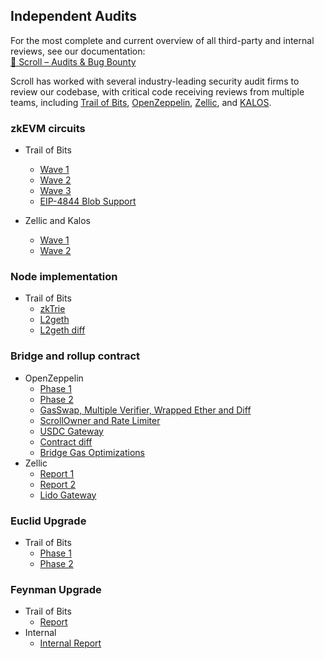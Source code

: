 ## Independent Audits
For the most complete and current overview of all third-party and internal reviews, see our documentation:  
<a href="https://docs.scroll.io/en/technology/security/audits-and-bug-bounty/" target="_blank" rel="noopener noreferrer">🔗 Scroll – Audits & Bug Bounty</a>

Scroll has worked with several industry-leading security audit firms to review our codebase, with critical code receiving reviews from multiple teams, including [Trail of Bits](https://www.trailofbits.com/), [OpenZeppelin](https://www.openzeppelin.com/), [Zellic](https://www.zellic.io/), and [KALOS](https://www.kalos.xyz/).

### zkEVM circuits
- Trail of Bits
  - [Wave 1](./zkEVM%20circuits/2023-04-scroll-zkEVM-wave1-securityreview%20(1).pdf)
  - [Wave 2](./zkEVM%20circuits/2023-08-scroll-zkEVM-wave2-securityreview.pdf)
  - [Wave 3](./zkEVM%20circuits/2023-09-scroll-zkEVM-wave3-securityreview.pdf)
  - [EIP-4844 Blob Support](./zkEVM%20circuits/2024-04-scroll-4844-blob-securityreview.pdf)

- Zellic and Kalos
  - [Wave 1](./zkEVM%20circuits/Scroll%20zkEVM%20-%20Part%201%20-%20Audit%20Report.pdf)
  - [Wave 2](./zkEVM%20circuits/Scroll%20zkEVM%20-%20Part%202%20-%20Audit%20Report.pdf)

### Node implementation
- Trail of Bits
  - [zkTrie](./Node%20implementation/2023-07-scroll-zktrie-securityreview.pdf)
  - [L2geth](./Node%20implementation/2023-08-scrollL2geth-initial-securityreview.pdf)
  - [L2geth diff](./Node%20implementation/2023-08-scrollL2geth-securityreview.pdf)

### Bridge and rollup contract
- OpenZeppelin
  - [Phase 1](./Bridge%20and%20rollup%20contract/202307%20Scroll%20Layer%201%20Audit%20Report.pdf)
  - [Phase 2](./Bridge%20and%20rollup%20contract/202307%20Scroll%20Layer%202%20Audit%20Report.pdf)
  - [GasSwap, Multiple Verifier, Wrapped Ether and Diff](./Bridge%20and%20rollup%20contract//202308%20Scroll%20GasSwap,%20Multiple%20Verifier,%20Wrapped%20Ether%20and%20Diff%20Final%20Audit%20Report.pdf)
  - [ScrollOwner and Rate Limiter](./Bridge%20and%20rollup%20contract/202309%20ScrollOwner%20and%20Rate%20Limiter%20Audit.pdf)
  - [USDC Gateway](./Bridge%20and%20rollup%20contract/202309%20Scroll%20USDC%20Gateway%20Audit%20Report.pdf)
  - [Contract diff](./Bridge%20and%20rollup%20contract/202309%20Scroll%20Diff%20Audit%20Report.pdf)
  - [Bridge Gas Optimizations](./Bridge%20and%20rollup%20contract/Scroll%20-%20Bridge%20Gas%20Optimizations%20Audit%20Report%20(Feb%202024).pdf)
- Zellic
  - [Report 1](./Bridge%20and%20rollup%20contract/Scroll%20-%2005.26.23%20Zellic%20Audit%20Report.pdf)
  - [Report 2](./Bridge%20and%20rollup%20contract/Scroll%20-%2009.27.23%20Zellic%20Audit%20Report.pdf)
  - [Lido Gateway](./Bridge%20and%20rollup%20contract/Scroll%20Lido%20Gateway%20-%20Zellic%20Audit%20Report.pdf)

### Euclid Upgrade
- Trail of Bits
  - [Phase 1](./Euclid%20Upgrade/2025-04-scroll-euclid-phase1-securityreview.pdf)
  - [Phase 2](./Euclid%20Upgrade/2025-04-scroll-euclid-phase2-securityreview.pdf)

### Feynman Upgrade
- Trail of Bits
  - [Report](./Feynman%20Upgrade/Feynman-Upgrade-Trails-of-Bits.pdf)
- Internal
  - [Internal Report](./Feynman%20Upgrade/Internal-Audit-Scroll-Final-Report.pdf)
